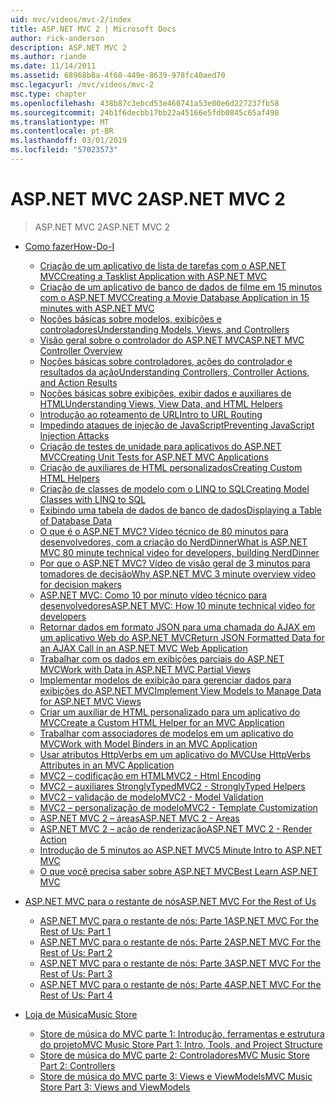 ```yaml
---
uid: mvc/videos/mvc-2/index
title: ASP.NET MVC 2 | Microsoft Docs
author: rick-anderson
description: ASP.NET MVC 2
ms.author: riande
ms.date: 11/14/2011
ms.assetid: 68968b8a-4f60-449e-8639-978fc40aed70
msc.legacyurl: /mvc/videos/mvc-2
msc.type: chapter
ms.openlocfilehash: 438b87c3ebcd53e460741a53e00e6d227237fb58
ms.sourcegitcommit: 24b1f6decbb17bb22a45166e5fdb0845c65af498
ms.translationtype: MT
ms.contentlocale: pt-BR
ms.lasthandoff: 03/01/2019
ms.locfileid: "57023573"
---
```

<a name="aspnet-mvc-2"></a><span data-ttu-id="f2097-103">ASP.NET MVC 2</span><span class="sxs-lookup"><span data-stu-id="f2097-103">ASP.NET MVC 2</span></span>
====================
> <span data-ttu-id="f2097-104">ASP.NET MVC 2</span><span class="sxs-lookup"><span data-stu-id="f2097-104">ASP.NET MVC 2</span></span>


- [<span data-ttu-id="f2097-105">Como fazer</span><span class="sxs-lookup"><span data-stu-id="f2097-105">How-Do-I</span></span>](how-do-i/index.md)

    - [<span data-ttu-id="f2097-106">Criação de um aplicativo de lista de tarefas com o ASP.NET MVC</span><span class="sxs-lookup"><span data-stu-id="f2097-106">Creating a Tasklist Application with ASP.NET MVC</span></span>](how-do-i/creating-a-tasklist-application-with-aspnet-mvc.md)
    - [<span data-ttu-id="f2097-107">Criação de um aplicativo de banco de dados de filme em 15 minutos com o ASP.NET MVC</span><span class="sxs-lookup"><span data-stu-id="f2097-107">Creating a Movie Database Application in 15 minutes with ASP.NET MVC</span></span>](how-do-i/creating-a-movie-database-application-in-15-minutes-with-aspnet-mvc.md)
    - [<span data-ttu-id="f2097-108">Noções básicas sobre modelos, exibições e controladores</span><span class="sxs-lookup"><span data-stu-id="f2097-108">Understanding Models, Views, and Controllers</span></span>](how-do-i/understanding-models-views-and-controllers.md)
    - [<span data-ttu-id="f2097-109">Visão geral sobre o controlador do ASP.NET MVC</span><span class="sxs-lookup"><span data-stu-id="f2097-109">ASP.NET MVC Controller Overview</span></span>](how-do-i/aspnet-mvc-controller-overview.md)
    - [<span data-ttu-id="f2097-110">Noções básicas sobre controladores, ações do controlador e resultados da ação</span><span class="sxs-lookup"><span data-stu-id="f2097-110">Understanding Controllers, Controller Actions, and Action Results</span></span>](how-do-i/understanding-controllers-controller-actions-and-action-results.md)
    - [<span data-ttu-id="f2097-111">Noções básicas sobre exibições, exibir dados e auxiliares de HTML</span><span class="sxs-lookup"><span data-stu-id="f2097-111">Understanding Views, View Data, and HTML Helpers</span></span>](how-do-i/understanding-views-view-data-and-html-helpers.md)
    - [<span data-ttu-id="f2097-112">Introdução ao roteamento de URL</span><span class="sxs-lookup"><span data-stu-id="f2097-112">Intro to URL Routing</span></span>](how-do-i/an-introduction-to-url-routing.md)
    - [<span data-ttu-id="f2097-113">Impedindo ataques de injeção de JavaScript</span><span class="sxs-lookup"><span data-stu-id="f2097-113">Preventing JavaScript Injection Attacks</span></span>](how-do-i/preventing-javascript-injection-attacks.md)
    - [<span data-ttu-id="f2097-114">Criação de testes de unidade para aplicativos do ASP.NET MVC</span><span class="sxs-lookup"><span data-stu-id="f2097-114">Creating Unit Tests for ASP.NET MVC Applications</span></span>](how-do-i/creating-unit-tests-for-aspnet-mvc-applications.md)
    - [<span data-ttu-id="f2097-115">Criação de auxiliares de HTML personalizados</span><span class="sxs-lookup"><span data-stu-id="f2097-115">Creating Custom HTML Helpers</span></span>](how-do-i/creating-custom-html-helpers.md)
    - [<span data-ttu-id="f2097-116">Criação de classes de modelo com o LINQ to SQL</span><span class="sxs-lookup"><span data-stu-id="f2097-116">Creating Model Classes with LINQ to SQL</span></span>](how-do-i/creating-model-classes-with-linq-to-sql.md)
    - [<span data-ttu-id="f2097-117">Exibindo uma tabela de dados de banco de dados</span><span class="sxs-lookup"><span data-stu-id="f2097-117">Displaying a Table of Database Data</span></span>](how-do-i/displaying-a-table-of-database-data.md)
    - [<span data-ttu-id="f2097-118">O que é o ASP.NET MVC? Vídeo técnico de 80 minutos para desenvolvedores, com a criação do NerdDinner</span><span class="sxs-lookup"><span data-stu-id="f2097-118">What is ASP.NET MVC 80 minute technical video for developers, building NerdDinner</span></span>](how-do-i/what-is-aspnet-mvc-80-minute-technical-video-for-developers-building-nerddinner.md)
    - [<span data-ttu-id="f2097-119">Por que o ASP.NET MVC? Vídeo de visão geral de 3 minutos para tomadores de decisão</span><span class="sxs-lookup"><span data-stu-id="f2097-119">Why ASP.NET MVC 3 minute overview video for decision makers</span></span>](how-do-i/why-aspnet-mvc-3-minute-overview-video-for-decision-makers.md)
    - [<span data-ttu-id="f2097-120">ASP.NET MVC: Como 10 por minuto vídeo técnico para desenvolvedores</span><span class="sxs-lookup"><span data-stu-id="f2097-120">ASP.NET MVC: How 10 minute technical video for developers</span></span>](how-do-i/aspnet-mvc-how-10-minute-technical-video-for-developers.md)
    - [<span data-ttu-id="f2097-121">Retornar dados em formato JSON para uma chamada do AJAX em um aplicativo Web do ASP.NET MVC</span><span class="sxs-lookup"><span data-stu-id="f2097-121">Return JSON Formatted Data for an AJAX Call in an ASP.NET MVC Web Application</span></span>](how-do-i/how-do-i-return-json-formatted-data-for-an-ajax-call-in-an-aspnet-mvc-web-application.md)
    - [<span data-ttu-id="f2097-122">Trabalhar com os dados em exibições parciais do ASP.NET MVC</span><span class="sxs-lookup"><span data-stu-id="f2097-122">Work with Data in ASP.NET MVC Partial Views</span></span>](how-do-i/how-do-i-work-with-data-in-aspnet-mvc-partial-views.md)
    - [<span data-ttu-id="f2097-123">Implementar modelos de exibição para gerenciar dados para exibições do ASP.NET MVC</span><span class="sxs-lookup"><span data-stu-id="f2097-123">Implement View Models to Manage Data for ASP.NET MVC Views</span></span>](how-do-i/how-do-i-implement-view-models-to-manage-data-for-aspnet-mvc-views.md)
    - [<span data-ttu-id="f2097-124">Criar um auxiliar de HTML personalizado para um aplicativo do MVC</span><span class="sxs-lookup"><span data-stu-id="f2097-124">Create a Custom HTML Helper for an MVC Application</span></span>](how-do-i/how-do-i-create-a-custom-html-helper-for-an-mvc-application.md)
    - [<span data-ttu-id="f2097-125">Trabalhar com associadores de modelos em um aplicativo do MVC</span><span class="sxs-lookup"><span data-stu-id="f2097-125">Work with Model Binders in an MVC Application</span></span>](how-do-i/how-do-i-work-with-model-binders-in-an-mvc-application.md)
    - [<span data-ttu-id="f2097-126">Usar atributos HttpVerbs em um aplicativo do MVC</span><span class="sxs-lookup"><span data-stu-id="f2097-126">Use HttpVerbs Attributes in an MVC Application</span></span>](how-do-i/how-do-i-use-httpverbs-attributes-in-an-mvc-application.md)
    - [<span data-ttu-id="f2097-127">MVC2 – codificação em HTML</span><span class="sxs-lookup"><span data-stu-id="f2097-127">MVC2 - Html Encoding</span></span>](how-do-i/mvc2-html-encoding.md)
    - [<span data-ttu-id="f2097-128">MVC2 – auxiliares StronglyTyped</span><span class="sxs-lookup"><span data-stu-id="f2097-128">MVC2 - StronglyTyped Helpers</span></span>](how-do-i/mvc2-stronglytyped-helpers.md)
    - [<span data-ttu-id="f2097-129">MVC2 – validação de modelo</span><span class="sxs-lookup"><span data-stu-id="f2097-129">MVC2 - Model Validation</span></span>](how-do-i/mvc2-model-validation.md)
    - [<span data-ttu-id="f2097-130">MVC2 – personalização de modelo</span><span class="sxs-lookup"><span data-stu-id="f2097-130">MVC2 - Template Customization</span></span>](how-do-i/mvc2-template-customization.md)
    - [<span data-ttu-id="f2097-131">ASP.NET MVC 2 – áreas</span><span class="sxs-lookup"><span data-stu-id="f2097-131">ASP.NET MVC 2 - Areas</span></span>](how-do-i/aspnet-mvc-2-areas.md)
    - [<span data-ttu-id="f2097-132">ASP.NET MVC 2 – ação de renderização</span><span class="sxs-lookup"><span data-stu-id="f2097-132">ASP.NET MVC 2 - Render Action</span></span>](how-do-i/aspnet-mvc-2-render-action.md)
    - [<span data-ttu-id="f2097-133">Introdução de 5 minutos ao ASP.NET MVC</span><span class="sxs-lookup"><span data-stu-id="f2097-133">5 Minute Intro to ASP.NET MVC</span></span>](how-do-i/5-minute-introduction-to-aspnet-mvc.md)
    - [<span data-ttu-id="f2097-134">O que você precisa saber sobre ASP.NET MVC</span><span class="sxs-lookup"><span data-stu-id="f2097-134">Best Learn ASP.NET MVC</span></span>](how-do-i/how-to-best-learn-asp-net-mvc.md)
- [<span data-ttu-id="f2097-135">ASP.NET MVC para o restante de nós</span><span class="sxs-lookup"><span data-stu-id="f2097-135">ASP.NET MVC For the Rest of Us</span></span>](aspnet-mvc-for-the-rest-of-us/index.md)

    - [<span data-ttu-id="f2097-136">ASP.NET MVC para o restante de nós: Parte 1</span><span class="sxs-lookup"><span data-stu-id="f2097-136">ASP.NET MVC For the Rest of Us: Part 1</span></span>](aspnet-mvc-for-the-rest-of-us/aspnet-mvc-for-the-rest-of-us-part-1.md)
    - [<span data-ttu-id="f2097-137">ASP.NET MVC para o restante de nós: Parte 2</span><span class="sxs-lookup"><span data-stu-id="f2097-137">ASP.NET MVC For the Rest of Us: Part 2</span></span>](aspnet-mvc-for-the-rest-of-us/aspnet-mvc-for-the-rest-of-us-part-2.md)
    - [<span data-ttu-id="f2097-138">ASP.NET MVC para o restante de nós: Parte 3</span><span class="sxs-lookup"><span data-stu-id="f2097-138">ASP.NET MVC For the Rest of Us: Part 3</span></span>](aspnet-mvc-for-the-rest-of-us/aspnet-mvc-for-the-rest-of-us-part-3.md)
    - [<span data-ttu-id="f2097-139">ASP.NET MVC para o restante de nós: Parte 4</span><span class="sxs-lookup"><span data-stu-id="f2097-139">ASP.NET MVC For the Rest of Us: Part 4</span></span>](aspnet-mvc-for-the-rest-of-us/aspnet-mvc-for-the-rest-of-us-part-4.md)
- [<span data-ttu-id="f2097-140">Loja de Música</span><span class="sxs-lookup"><span data-stu-id="f2097-140">Music Store</span></span>](music-store/index.md)

    - [<span data-ttu-id="f2097-141">Store de música do MVC parte 1: Introdução, ferramentas e estrutura do projeto</span><span class="sxs-lookup"><span data-stu-id="f2097-141">MVC Music Store Part 1: Intro, Tools, and Project Structure</span></span>](music-store/mvc-music-store-part-1-intro-tools-and-project-structure.md)
    - [<span data-ttu-id="f2097-142">Store de música do MVC parte 2: Controladores</span><span class="sxs-lookup"><span data-stu-id="f2097-142">MVC Music Store Part 2: Controllers</span></span>](music-store/mvc-music-store-part-2-controllers.md)
    - [<span data-ttu-id="f2097-143">Store de música do MVC parte 3: Views e ViewModels</span><span class="sxs-lookup"><span data-stu-id="f2097-143">MVC Music Store Part 3: Views and ViewModels</span></span>](music-store/mvc-music-store-part-3-views-and-viewmodels.md)
